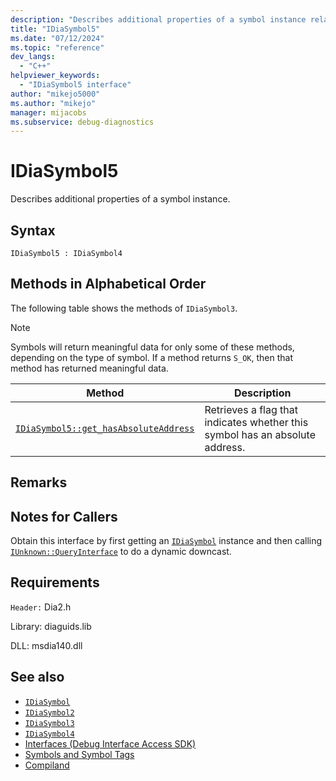 ```yaml
---
description: "Describes additional properties of a symbol instance related to the symbol absolute address."
title: "IDiaSymbol5"
ms.date: "07/12/2024"
ms.topic: "reference"
dev_langs:
  - "C++"
helpviewer_keywords:
  - "IDiaSymbol5 interface"
author: "mikejo5000"
ms.author: "mikejo"
manager: mijacobs
ms.subservice: debug-diagnostics
---
```

# IDiaSymbol5

Describes additional properties of a symbol instance.

## Syntax

```
IDiaSymbol5 : IDiaSymbol4
```

## Methods in Alphabetical Order

The following table shows the methods of `IDiaSymbol3`.

> [!NOTE]
> Symbols will return meaningful data for only some of these methods, depending on the type of symbol. If a method returns `S_OK`, then that method has returned meaningful data.

|Method|Description|
|------------|-----------------|
|[`IDiaSymbol5::get_hasAbsoluteAddress`](../../debugger/debug-interface-access/idiasymbol5-get-hasabsoluteaddress.md)|Retrieves a flag that indicates whether this symbol has an absolute address.|

## Remarks

## Notes for Callers

Obtain this interface by first getting an [`IDiaSymbol`](../../debugger/debug-interface-access/idiasymbol.md) instance and then calling [`IUnknown::QueryInterface`](/windows/win32/api/unknwn/nf-unknwn-iunknown-queryinterface(refiid_void)) to do a dynamic downcast.

## Requirements

`Header:` Dia2.h

Library: diaguids.lib

DLL: msdia140.dll

## See also

- [`IDiaSymbol`](../../debugger/debug-interface-access/idiasymbol.md)
- [`IDiaSymbol2`](../../debugger/debug-interface-access/idiasymbol2.md)
- [`IDiaSymbol3`](../../debugger/debug-interface-access/idiasymbol3.md)
- [`IDiaSymbol4`](../../debugger/debug-interface-access/idiasymbol4.md)
- [Interfaces (Debug Interface Access SDK)](../../debugger/debug-interface-access/interfaces-debug-interface-access-sdk.md)
- [Symbols and Symbol Tags](../../debugger/debug-interface-access/symbols-and-symbol-tags.md)
- [Compiland](../../debugger/debug-interface-access/compiland.md)
